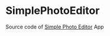 # SimplePhotoEditor

Source code of [Simple Photo Editor](https://play.google.com/store/apps/details?id=com.neteru.simplephotoeditor) App
